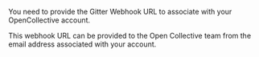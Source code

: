 You need to provide the Gitter Webhook URL to associate with your OpenCollective account. 

This webhook URL can be provided to the Open Collective team from the email address associated with your account.
